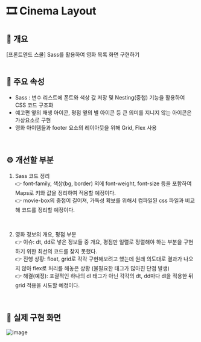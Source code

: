 # 🎞 Cinema Layout

## 👀 개요

[프론트엔드 스쿨] Sass를 활용하여 영화 목록 화면 구현하기
<br>
<br>

## 📌 주요 속성

- Sass : 변수 리스트에 폰트와 색상 값 저장 및 Nesting(중첩) 기능을 활용하여 CSS 코드 구조화
- 예고편 옆의 재생 아이콘, 평점 옆의 별 아이콘 등 큰 의미를 지니지 않는 아이콘은 가상요소로 구현
- 영화 아이템들과 footer 요소의 레이아웃을 위해 Grid, Flex 사용 
<br>

## ⚙ 개선할 부분

1. Sass 코드 정리 <br>
  👉 font-family, 색상(bg, border) 외에 font-weight, font-size 등을 포함하여 Maps로 키와 값을 정리하여 적용할 예정이다. <br>
  👉 movie-box의 중첩이 길어져, 가독성 확보를 위해서 컴파일된 css 파일과 비교해 코드를 정리할 예정이다.
  <br>
  
2. 영화 정보의 개요, 평점 부분 <br>
  👉 이슈: dt, dd로 넣은 정보들 중 개요, 평점만 일렬로 정렬해야 하는 부분을 구현하기 위한 최선의 코드를 찾지 못했다. <br>
  👉 진행 상황: float, grid로 각각 구현해보려고 했는데 원래 의도대로 결과가 나오지 않아 flex로 처리를 해놓은 상황 (불필요한 태그가 많아진 단점 발생) <br>
  👉 해결(예정): 포괄적인 하나의 dl 태그가 아닌 각각의 dt, dd마다 dl을 적용한 뒤 grid 적용을 시도할 예정이다.
<br>

## 🔎 실제 구현 화면
![image](https://user-images.githubusercontent.com/80025366/166142132-d4e12489-c07f-4575-a553-92e19f6a2a30.png)
